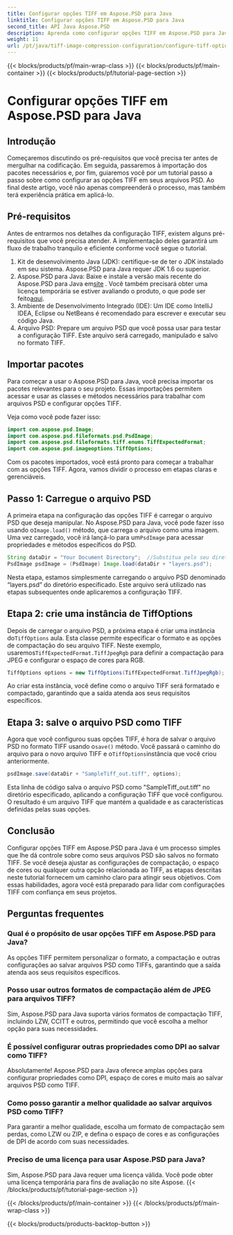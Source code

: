```yaml
---
title: Configurar opções TIFF em Aspose.PSD para Java
linktitle: Configurar opções TIFF em Aspose.PSD para Java
second_title: API Java Aspose.PSD
description: Aprenda como configurar opções TIFF em Aspose.PSD para Java com um guia passo a passo. Domine a manipulação de imagens salvando arquivos PSD como TIFFs de alta qualidade.
weight: 11
url: /pt/java/tiff-image-compression-configuration/configure-tiff-options/
---
```


{{< blocks/products/pf/main-wrap-class >}}
{{< blocks/products/pf/main-container >}}
{{< blocks/products/pf/tutorial-page-section >}}

# Configurar opções TIFF em Aspose.PSD para Java

## Introdução

Começaremos discutindo os pré-requisitos que você precisa ter antes de mergulhar na codificação. Em seguida, passaremos à importação dos pacotes necessários e, por fim, guiaremos você por um tutorial passo a passo sobre como configurar as opções TIFF em seus arquivos PSD. Ao final deste artigo, você não apenas compreenderá o processo, mas também terá experiência prática em aplicá-lo.

## Pré-requisitos

Antes de entrarmos nos detalhes da configuração TIFF, existem alguns pré-requisitos que você precisa atender. A implementação deles garantirá um fluxo de trabalho tranquilo e eficiente conforme você segue o tutorial.

1. Kit de desenvolvimento Java (JDK): certifique-se de ter o JDK instalado em seu sistema. Aspose.PSD para Java requer JDK 1.6 ou superior.
2.  Aspose.PSD para Java: Baixe e instale a versão mais recente do Aspose.PSD para Java em[site](https://releases.aspose.com/psd/java/) . Você também precisará obter uma licença temporária se estiver avaliando o produto, o que pode ser feito[aqui](https://purchase.aspose.com/temporary-license/).
3. Ambiente de Desenvolvimento Integrado (IDE): Um IDE como IntelliJ IDEA, Eclipse ou NetBeans é recomendado para escrever e executar seu código Java.
4. Arquivo PSD: Prepare um arquivo PSD que você possa usar para testar a configuração TIFF. Este arquivo será carregado, manipulado e salvo no formato TIFF.

## Importar pacotes

Para começar a usar o Aspose.PSD para Java, você precisa importar os pacotes relevantes para o seu projeto. Essas importações permitem acessar e usar as classes e métodos necessários para trabalhar com arquivos PSD e configurar opções TIFF.

Veja como você pode fazer isso:

```java
import com.aspose.psd.Image;
import com.aspose.psd.fileformats.psd.PsdImage;
import com.aspose.psd.fileformats.tiff.enums.TiffExpectedFormat;
import com.aspose.psd.imageoptions.TiffOptions;
```

Com os pacotes importados, você está pronto para começar a trabalhar com as opções TIFF. Agora, vamos dividir o processo em etapas claras e gerenciáveis.

## Passo 1: Carregue o arquivo PSD

 A primeira etapa na configuração das opções TIFF é carregar o arquivo PSD que deseja manipular. No Aspose.PSD para Java, você pode fazer isso usando o`Image.load()` método, que carrega o arquivo como uma imagem. Uma vez carregado, você irá lançá-lo para um`PsdImage` para acessar propriedades e métodos específicos do PSD.

```java
String dataDir = "Your Document Directory";  //Substitua pelo seu diretório de arquivos
PsdImage psdImage = (PsdImage) Image.load(dataDir + "layers.psd");
```

Nesta etapa, estamos simplesmente carregando o arquivo PSD denominado “layers.psd” do diretório especificado. Este arquivo será utilizado nas etapas subsequentes onde aplicaremos a configuração TIFF.

## Etapa 2: crie uma instância de TiffOptions

 Depois de carregar o arquivo PSD, a próxima etapa é criar uma instância do`TiffOptions` aula. Esta classe permite especificar o formato e as opções de compactação do seu arquivo TIFF. Neste exemplo, usaremos`TiffExpectedFormat.TiffJpegRgb` para definir a compactação para JPEG e configurar o espaço de cores para RGB.

```java
TiffOptions options = new TiffOptions(TiffExpectedFormat.TiffJpegRgb);
```

Ao criar esta instância, você define como o arquivo TIFF será formatado e compactado, garantindo que a saída atenda aos seus requisitos específicos.

## Etapa 3: salve o arquivo PSD como TIFF

 Agora que você configurou suas opções TIFF, é hora de salvar o arquivo PSD no formato TIFF usando o`save()` método. Você passará o caminho do arquivo para o novo arquivo TIFF e o`TiffOptions`instância que você criou anteriormente.

```java
psdImage.save(dataDir + "SampleTiff_out.tiff", options);
```

Esta linha de código salva o arquivo PSD como "SampleTiff_out.tiff" no diretório especificado, aplicando a configuração TIFF que você configurou. O resultado é um arquivo TIFF que mantém a qualidade e as características definidas pelas suas opções.

## Conclusão

Configurar opções TIFF em Aspose.PSD para Java é um processo simples que lhe dá controle sobre como seus arquivos PSD são salvos no formato TIFF. Se você deseja ajustar as configurações de compactação, o espaço de cores ou qualquer outra opção relacionada ao TIFF, as etapas descritas neste tutorial fornecem um caminho claro para atingir seus objetivos. Com essas habilidades, agora você está preparado para lidar com configurações TIFF com confiança em seus projetos.

## Perguntas frequentes

### Qual é o propósito de usar opções TIFF em Aspose.PSD para Java?
As opções TIFF permitem personalizar o formato, a compactação e outras configurações ao salvar arquivos PSD como TIFFs, garantindo que a saída atenda aos seus requisitos específicos.

### Posso usar outros formatos de compactação além de JPEG para arquivos TIFF?
Sim, Aspose.PSD para Java suporta vários formatos de compactação TIFF, incluindo LZW, CCITT e outros, permitindo que você escolha a melhor opção para suas necessidades.

### É possível configurar outras propriedades como DPI ao salvar como TIFF?
Absolutamente! Aspose.PSD para Java oferece amplas opções para configurar propriedades como DPI, espaço de cores e muito mais ao salvar arquivos PSD como TIFF.

### Como posso garantir a melhor qualidade ao salvar arquivos PSD como TIFF?
Para garantir a melhor qualidade, escolha um formato de compactação sem perdas, como LZW ou ZIP, e defina o espaço de cores e as configurações de DPI de acordo com suas necessidades.

### Preciso de uma licença para usar Aspose.PSD para Java?
Sim, Aspose.PSD para Java requer uma licença válida. Você pode obter uma licença temporária para fins de avaliação no site Aspose.
{{< /blocks/products/pf/tutorial-page-section >}}

{{< /blocks/products/pf/main-container >}}
{{< /blocks/products/pf/main-wrap-class >}}

{{< blocks/products/products-backtop-button >}}
